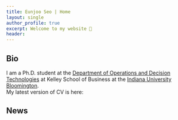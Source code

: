 ```yaml
---
title: Eunjoo Seo | Home 
layout: single
author_profile: true
excerpt: Welcome to my website 🤗
header:
---
```

## Bio
I am a Ph.D. student at the [Department of Operations and Decision Technologies](https://kelley.iu.edu/faculty-research/departments/operations-decision-technologies/index.html) at Kelley School of Business at the [Indiana University Bloomington](https://bloomington.iu.edu/index.html).
<br>
My latest version of CV is here:

## News


